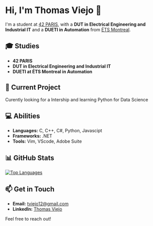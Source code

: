 # Hi, I'm Thomas Viejo 👋

I'm a student at [42 PARIS](https://www.42.fr/), with a **DUT in Electrical Engineering and Industrial IT** and a **DUETI in Automation** from [ÉTS Montreal](https://www.etsmtl.ca/).

## 🎓 Studies

- **42 PARIS**
- **DUT in Electrical Engineering and Industrial IT**
- **DUETI at ÉTS Montreal in Automation**

## 🚀 Current Project

Curently looking for a Intership and learning Python for Data Science

## 💻 Abilities

- **Languages:** C, C++, C#, Python, Javascipt
- **Frameworks:** .NET
- **Tools:** Vim, VScode, Adobe Suite

## 📊 GitHub Stats

[![Top Languages](https://github-readme-stats.vercel.app/api/top-langs/?username=tviejo&layout=compact&theme=dark)](https://github.com/tviejo)

## 📫 Get in Touch

- **Email:** [tviejo12@gmail.com](mailto:tviejo12@gmail.com)
- **LinkedIn:** [Thomas Viejo](https://www.linkedin.com/in/thomas-viejo-9a213b195/)

Feel free to reach out!


